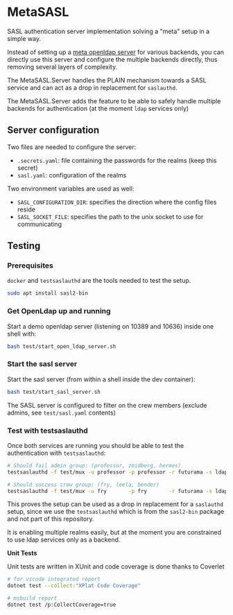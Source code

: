 # MetaSASL

SASL authentication server implementation solving a "meta" setup in a simple way.

Instead of setting up a [meta openldap server](https://ltb-project.org/documentation/sasl_delegation.html#pass-through-authentication-on-several-ldap-directories-with-openldap-meta-backend)
for various backends, you can directly use this server and configure the multiple backends directly, thus removing several layers of complexity.

The MetaSASL.Server handles the PLAIN mechanism towards a SASL service and can act as a drop in replacement for `saslauthd`.

The MetaSASL.Server adds the feature to be able to safely handle multiple backends for authentication (at the moment `ldap` services only)

## Server configuration

Two files are needed to configure the server:

* `.secrets.yaml`: file containing the passwords for the realms (keep this secret)
* `sasl.yaml`: configuration of the realms

Two environment variables are used as well:

* `SASL_CONFIGURATION_DIR`: specifies the direction where the config files reside
* `SASL_SOCKET_FILE`: specifies the path to the unix socket to use for communicating

## Testing

### Prerequisites

`docker` and `testsaslauthd` are the tools needed to test the setup.

```bash
sudo apt install sasl2-bin
```

### Get OpenLdap up and running

Start a demo openldap server (listening on 10389 and 10636) inside one shell with:

```bash
bash test/start_open_ldap_server.sh
```

### Start the sasl server

Start the sasl server (from within a shell inside the dev container):

```bash
bash test/start_sasl_server.sh
```

The SASL server is configured to filter on the crew members (exclude admins, see `test/sasl.yaml` contents)

### Test with testsaslauthd

Once both services are running you should be able to test the authentication with `testsaslauthd`:

```bash
# Should fail admin group: (professor, zoidberg, hermes)
testsaslauthd -f test/mux -u professor -p professor -r futurama -s ldap

# Should success crew group: (fry, leela, bender)
testsaslauthd -f test/mux -u fry       -p fry       -r futurama -s ldap
```

This proves the setup can be used as a drop in replacement for a `saslauthd` setup, since we use
the `testsaslauthd` which is from the `sasl2-bin` package and not part of this repository.

It is enabling multiple realms easily, but at the moment you are constrained to use ldap services only as a backend.

**Unit Tests**

Unit tests are written in XUnit and code coverage is done thanks to Coverlet

```bash
# for vscode integrated report
dotnet test --collect:"XPlat Code Coverage"

# msbuild report
dotnet test /p:CollectCoverage=true
```
